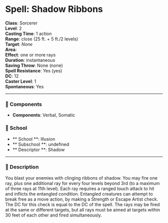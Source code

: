 
# Spell: Shadow Ribbons
**Class**: Sorcerer  
**Level**: 2  
**Casting Time**: 1 action  
**Range**: close (25 ft. + 5 ft./2 levels)  
**Target**: _None_  
**Area**:   
**Effect**: one or more rays  
**Duration**: instantaneous  
**Saving Throw**: None (none)  
**Spell Resistance**: Yes (yes)  
**DC**: 12  
**Caster Level**: 1  
**Spontaneous**: Yes

---

### 🔮 Components
- **Components**: Verbal, Somatic

### 🏫 School
- ** School **: Illusion
- ** Subschool **: undefined
- ** Descriptor **: Shadow
---

### 📜 Description
You blast your enemies with clinging ribbons of shadow. You may fire one ray, plus one additional ray for every four levels beyond 3rd (to a maximum of three rays at 11th level). Each ray requires a ranged touch attack to hit and inflicts the entangled condition. Entangled creatures can attempt to break free as a move action, by making a Strength or Escape Artist check. The DC for this check is equal to the DC of the spell. The rays may be fired at the same or different targets, but all rays must be aimed at targets within 30 feet of each other and fired simultaneously.
